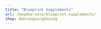 ```yaml
---
title: "Blueprint Supplements"
url: /meadow-vale/blueprint-supplements/
shop: Nahrungsergänzung
---
```

